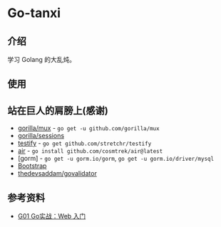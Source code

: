# Go-tanxi

## 介绍
学习 Golang 的大乱炖。

## 使用

## 站在巨人的肩膀上(感谢)
- [gorilla/mux](https://github.com/gorilla/mux)  - `go get -u github.com/gorilla/mux`
- [gorilla/sessions](https://github.com/gorilla/sessions)
- [testify](https://github.com/stretchr/testify) - `go get github.com/stretchr/testify`
- [air](https://github.com/cosmtrek/air) - `go install github.com/cosmtrek/air@latest`
- [gorm] - `go get -u gorm.io/gorm`, `go get -u gorm.io/driver/mysql`
- [Bootstrap](https://github.com/twbs/bootstrap)
- [thedevsaddam/govalidator](https://github.com/thedevsaddam/govalidator)

## 参考资料
- [G01 Go实战：Web 入门](https://learnku.com/courses/go-basic/1.17)